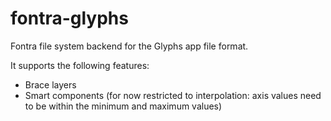# fontra-glyphs

Fontra file system backend for the Glyphs app file format.

It supports the following features:

- Brace layers
- Smart components (for now restricted to interpolation: axis values need to be within the minimum and maximum values)
